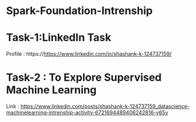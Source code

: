 # Spark-Foundation-Intrenship
# Task-1:LinkedIn Task
Profile : https://https://www.linkedin.com/in/shashank-k-124737159/
# Task-2 : To Explore Supervised Machine Learning
Link : https://www.linkedin.com/posts/shashank-k-124737159_datascience-machinelearning-intrenship-activity-6721694489406242816-y65v
